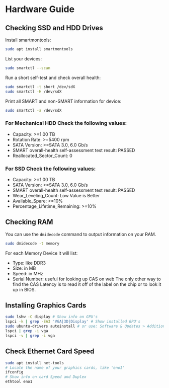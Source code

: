 # Hardware Guide

## Checking SSD and HDD Drives 
Install smartmontools:
```bash
sudo apt install smartmontools
```

List your devices:
```bash
sudo smartctl --scan
```

Run a short self-test and check overall health:
```bash
sudo smartctl -t short /dev/sdX
sudo smartctl -H /dev/sdX
```

Print all SMART and non-SMART information for device:
```bash
sudo smartctl -a /dev/sdX
```

### For Mechanical HDD Check the following values:  
- Capacity: >=1.00 TB
- Rotation Rate: >=5400 rpm
- SATA Version: >=SATA 3.0, 6.0 Gb/s
- SMART overall-health self-assessment test result: PASSED
- Reallocated_Sector_Count: 0

### For SSD Check the following values:  
- Capacity: >=1.00 TB
- SATA Version: >=SATA 3.0, 6.0 Gb/s
- SMART overall-health self-assessment test result: PASSED
- Wear_Leveling_Count: Low Value is Better
- Available_Spare: >=10%
- Percentage_Lifetime_Remaining: >=10%

## Checking RAM
You can use the `dmidecode` command to output information on your RAM.
```bash
sudo dmidecode -t memory
```
For each Memory Device it will list:  
- Type: like DDR3
- Size: in MB
- Speed: in MHz
- Serial Number: useful for looking up CAS on web
The only other way to find the CAS Latency is to read it off of the label on the chip or to look it up in BIOS.  

## Installing Graphics Cards
```bash
sudo lshw -C display # Show info on GPU's
lspci -k | grep -EA3 'VGA|3D|Display' # Show installed GPU's
sudo ubuntu-drivers autoinstall # or use: Software & Updates > Additional Drivers
lspci | grep -i vga
lspci -v | grep -i vga

```

## Check Ethernet Card Speed
```bash
sudo apt install net-tools
# Locate the name of your graphics cards, like 'eno1'
ifconfig
# Show info on card Speed and Duplex
ethtool eno1
```